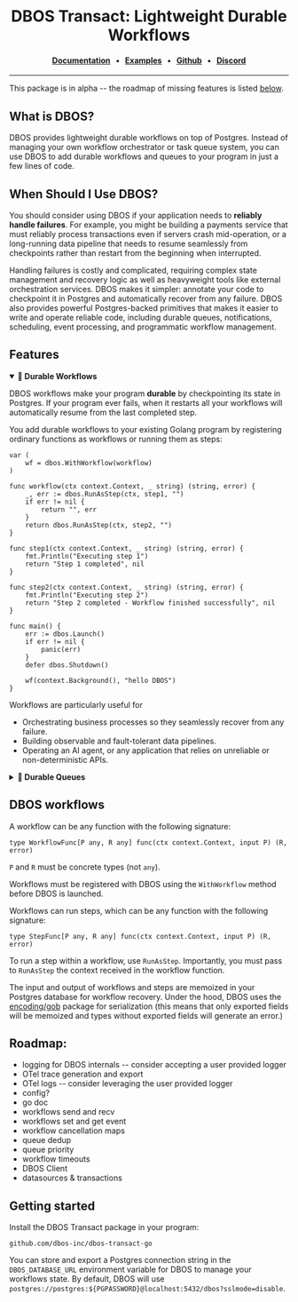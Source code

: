 <div align="center">

# DBOS Transact: Lightweight Durable Workflows

#### [Documentation](https://docs.dbos.dev/) &nbsp;&nbsp;•&nbsp;&nbsp;  [Examples](https://docs.dbos.dev/examples) &nbsp;&nbsp;•&nbsp;&nbsp; [Github](https://github.com/dbos-inc) &nbsp;&nbsp;•&nbsp;&nbsp; [Discord](https://discord.com/invite/jsmC6pXGgX)
</div>

---

This package is in alpha -- the roadmap of missing features is listed [below](#roadmap).

## What is DBOS?

DBOS provides lightweight durable workflows on top of Postgres. Instead of managing your own workflow orchestrator or task queue system, you can use DBOS to add durable workflows and queues to your program in just a few lines of code.


## When Should I Use DBOS?

You should consider using DBOS if your application needs to **reliably handle failures**.
For example, you might be building a payments service that must reliably process transactions even if servers crash mid-operation, or a long-running data pipeline that needs to resume seamlessly from checkpoints rather than restart from the beginning when interrupted.

Handling failures is costly and complicated, requiring complex state management and recovery logic as well as heavyweight tools like external orchestration services.
DBOS makes it simpler: annotate your code to checkpoint it in Postgres and automatically recover from any failure.
DBOS also provides powerful Postgres-backed primitives that makes it easier to write and operate reliable code, including durable queues, notifications, scheduling, event processing, and programmatic workflow management.


## Features
<details open><summary><strong>💾 Durable Workflows</strong></summary>
 
DBOS workflows make your program **durable** by checkpointing its state in Postgres.
If your program ever fails, when it restarts all your workflows will automatically resume from the last completed step.

You add durable workflows to your existing Golang program by registering ordinary functions as workflows or running them as steps:

```golang
var (
    wf = dbos.WithWorkflow(workflow)
)

func workflow(ctx context.Context, _ string) (string, error) {
    _, err := dbos.RunAsStep(ctx, step1, "")
    if err != nil {
        return "", err
    }
    return dbos.RunAsStep(ctx, step2, "")
}

func step1(ctx context.Context, _ string) (string, error) {
    fmt.Println("Executing step 1")
    return "Step 1 completed", nil
}

func step2(ctx context.Context, _ string) (string, error) {
    fmt.Println("Executing step 2")
    return "Step 2 completed - Workflow finished successfully", nil
}

func main() {
    err := dbos.Launch()
    if err != nil {
        panic(err)
    }
    defer dbos.Shutdown()

    wf(context.Background(), "hello DBOS")
}
```


Workflows are particularly useful for 

- Orchestrating business processes so they seamlessly recover from any failure.
- Building observable and fault-tolerant data pipelines.
- Operating an AI agent, or any application that relies on unreliable or non-deterministic APIs.

</details>

<details><summary><strong>📒 Durable Queues</strong></summary>

####

DBOS queues help you **durably** run tasks in the background.
When you enqueue a workflow, one of your processes will pick it up for execution.
DBOS manages the execution of your tasks: it guarantees that tasks complete, and that their callers get their results without needing to resubmit them, even if your application is interrupted.

Queues also provide flow control, so you can limit the concurrency of your tasks on a per-queue or per-process basis.
You can also set timeouts for tasks, rate limit how often queued tasks are executed, deduplicate tasks, or prioritize tasks.

You can add queues to your workflows in just a couple lines of code.
They don't require a separate queueing service or message broker&mdash;just Postgres.

```golang
var (
    queue  = dbos.NewWorkflowQueue("example-queue")
    taskWf = dbos.WithWorkflow(task)
)

func task(ctx context.Context, i int) (int, error) {
    time.Sleep(5 * time.Second)
    fmt.Printf("Task %d completed\n", i)
    return i, nil
}

func main() {
    err := dbos.Launch()
    if err != nil {
        panic(err)
    }
    defer dbos.Shutdown()

    fmt.Println("Enqueuing workflows")
    handles := make([]dbos.WorkflowHandle[int], 10)
    for i := range 10 {
        handle, err := taskWf(context.Background(), i, dbos.WithQueue(queue.Name))
        if err != nil {
            panic(fmt.Sprintf("failed to enqueue step %d: %v", i, err))
        }
        handles[i] = handle
    }
    results := make([]int, 10)
    for i, handle := range handles {
        result, err := handle.GetResult(context.Background())
        if err != nil {
            panic(fmt.Sprintf("failed to get result for step %d: %v", i, err))
        }
        results[i] = result
    }
    fmt.Printf("Successfully completed %d steps\n", len(results))
}
```
</details>

## DBOS workflows

A workflow can be any function with the following signature:
```golang
type WorkflowFunc[P any, R any] func(ctx context.Context, input P) (R, error)
```

`P` and `R` must be concrete types (not `any`).

Workflows must be registered with DBOS using the `WithWorkflow` method before DBOS is launched.

Workflows can run steps, which can be any function with the following signature:
```golang
type StepFunc[P any, R any] func(ctx context.Context, input P) (R, error)
```

To run a step within a workflow, use `RunAsStep`. Importantly, you must pass to `RunAsStep` the context received in the workflow function.

The input and output of workflows and steps are memoized in your Postgres database for workflow recovery. Under the hood, DBOS uses the [encoding/gob](https://pkg.go.dev/encoding/gob) package for serialization (this means that only exported fields will be memoized and types without exported fields will generate an error.)

## Roadmap:
* logging for DBOS internals -- consider accepting a user provided logger
* OTel trace generation and export
* OTel logs -- consider leveraging the user provided logger
* config?
* go doc
* workflows send and recv
* workflows set and get event
* workflow cancellation maps
* queue dedup
* queue priority
* workflow timeouts
* DBOS Client
* datasources & transactions

## Getting started

Install the DBOS Transact package in your program:

```shell
github.com/dbos-inc/dbos-transact-go
```

You can store and export a Postgres connection string in the `DBOS_DATABASE_URL` environment variable for DBOS to manage your workflows state. By default, DBOS will use `postgres://postgres:${PGPASSWORD}@localhost:5432/dbos?sslmode=disable`.